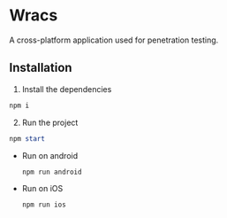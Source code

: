# Wracs

A cross-platform application used for penetration testing.

## Installation

1. Install the dependencies

  ```powershell
  npm i
  ```

2. Run the project

  ```powershell
  npm start
  ```
  
  - Run on android
  
    ```powershell
    npm run android
    ```
    
  - Run on iOS
  
    ```powershell
    npm run ios
    ```
